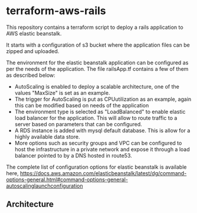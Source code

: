 # terraform-aws-rails

This repository contains a terraform script to deploy a rails application to AWS elastic beanstalk.

It starts with a configuration of s3 bucket where the application files can be zipped and uploaded. 

The environment for the elastic beanstalk application can be configured as per the needs of the application. The file railsApp.tf contains a few of them as described below:
- AutoScaling is enabled to deploy a scalable architecture, one of the values "MaxSize" is set as an example.
- The trigger for AutoScaling is put as CPUutilization as an example, again this can be modified based on needs of the application
- The environment type is selected as "LoadBalanced" to enable elastic load balancer for the application. This will allow to route traffic to a server based on parameters that can be configured. 
- A RDS instance is added with mysql default database. This is allow for a highly available data store.
- More options such as security groups and VPC can be configured to host the infrastructure in a private network and expose it through a load balancer pointed to by a DNS hosted in route53.

The complete list of configuration options for elastic beanstalk is available here, https://docs.aws.amazon.com/elasticbeanstalk/latest/dg/command-options-general.html#command-options-general-autoscalinglaunchconfiguration

Architecture
------------

